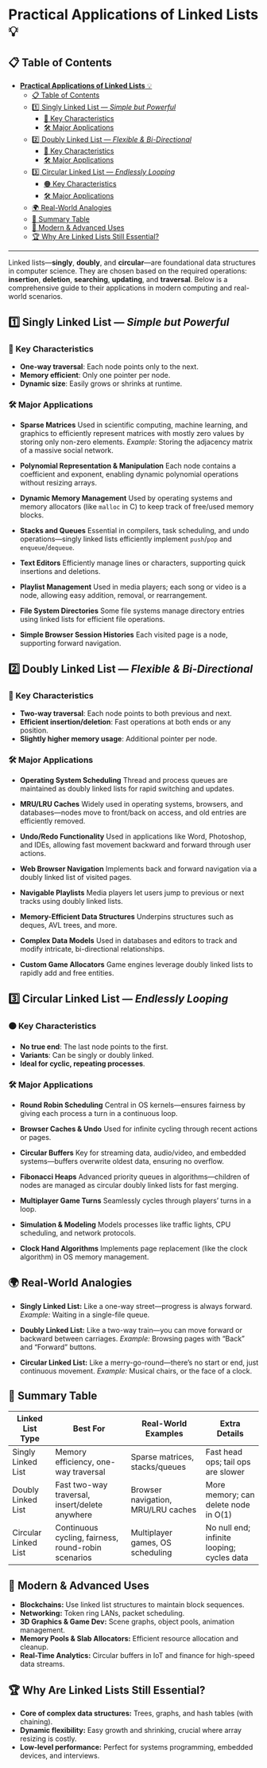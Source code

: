 #  **Practical Applications of Linked Lists** 💡

## 📋 Table of Contents
- [**Practical Applications of Linked Lists** 💡](#practical-applications-of-linked-lists-)
  - [📋 Table of Contents](#-table-of-contents)
  - [1️⃣ Singly Linked List — *Simple but Powerful*](#1️⃣-singly-linked-list--simple-but-powerful)
    - [🔶 Key Characteristics](#-key-characteristics)
    - [🛠️ Major Applications](#️-major-applications)
  - [2️⃣ Doubly Linked List — *Flexible \& Bi-Directional*](#2️⃣-doubly-linked-list--flexible--bi-directional)
    - [🔷 Key Characteristics](#-key-characteristics-1)
    - [🛠️ Major Applications](#️-major-applications-1)
  - [3️⃣ Circular Linked List — *Endlessly Looping*](#3️⃣-circular-linked-list--endlessly-looping)
    - [🟠 Key Characteristics](#-key-characteristics-2)
    - [🛠️ Major Applications](#️-major-applications-2)
  - [🌍 Real-World Analogies](#-real-world-analogies)
  - [🚀 Summary Table](#-summary-table)
  - [💬 Modern \& Advanced Uses](#-modern--advanced-uses)
  - [🏆 Why Are Linked Lists Still Essential?](#-why-are-linked-lists-still-essential)

---

Linked lists—**singly**, **doubly**, and **circular**—are foundational data structures in computer science.
They are chosen based on the required operations: **insertion**, **deletion**, **searching**, **updating**, and **traversal**.
Below is a comprehensive guide to their applications in modern computing and real-world scenarios.

## 1️⃣ Singly Linked List — *Simple but Powerful*

### 🔶 Key Characteristics

* **One-way traversal**: Each node points only to the next.
* **Memory efficient**: Only one pointer per node.
* **Dynamic size**: Easily grows or shrinks at runtime.

### 🛠️ Major Applications

* **Sparse Matrices**
  Used in scientific computing, machine learning, and graphics to efficiently represent matrices with mostly zero values by storing only non-zero elements.
  *Example:* Storing the adjacency matrix of a massive social network.

* **Polynomial Representation & Manipulation**
  Each node contains a coefficient and exponent, enabling dynamic polynomial operations without resizing arrays.

* **Dynamic Memory Management**
  Used by operating systems and memory allocators (like `malloc` in C) to keep track of free/used memory blocks.

* **Stacks and Queues**
  Essential in compilers, task scheduling, and undo operations—singly linked lists efficiently implement `push`/`pop` and `enqueue`/`dequeue`.

* **Text Editors**
  Efficiently manage lines or characters, supporting quick insertions and deletions.

* **Playlist Management**
  Used in media players; each song or video is a node, allowing easy addition, removal, or rearrangement.

* **File System Directories**
  Some file systems manage directory entries using linked lists for efficient file operations.

* **Simple Browser Session Histories**
  Each visited page is a node, supporting forward navigation.

## 2️⃣ Doubly Linked List — *Flexible & Bi-Directional*

### 🔷 Key Characteristics

* **Two-way traversal**: Each node points to both previous and next.
* **Efficient insertion/deletion**: Fast operations at both ends or any position.
* **Slightly higher memory usage**: Additional pointer per node.

### 🛠️ Major Applications

* **Operating System Scheduling**
  Thread and process queues are maintained as doubly linked lists for rapid switching and updates.

* **MRU/LRU Caches**
  Widely used in operating systems, browsers, and databases—nodes move to front/back on access, and old entries are efficiently removed.

* **Undo/Redo Functionality**
  Used in applications like Word, Photoshop, and IDEs, allowing fast movement backward and forward through user actions.

* **Web Browser Navigation**
  Implements back and forward navigation via a doubly linked list of visited pages.

* **Navigable Playlists**
  Media players let users jump to previous or next tracks using doubly linked lists.

* **Memory-Efficient Data Structures**
  Underpins structures such as deques, AVL trees, and more.

* **Complex Data Models**
  Used in databases and editors to track and modify intricate, bi-directional relationships.

* **Custom Game Allocators**
  Game engines leverage doubly linked lists to rapidly add and free entities.

## 3️⃣ Circular Linked List — *Endlessly Looping*

### 🟠 Key Characteristics

* **No true end**: The last node points to the first.
* **Variants**: Can be singly or doubly linked.
* **Ideal for cyclic, repeating processes**.

### 🛠️ Major Applications

* **Round Robin Scheduling**
  Central in OS kernels—ensures fairness by giving each process a turn in a continuous loop.

* **Browser Caches & Undo**
  Used for infinite cycling through recent actions or pages.

* **Circular Buffers**
  Key for streaming data, audio/video, and embedded systems—buffers overwrite oldest data, ensuring no overflow.

* **Fibonacci Heaps**
  Advanced priority queues in algorithms—children of nodes are managed as circular doubly linked lists for fast merging.

* **Multiplayer Game Turns**
  Seamlessly cycles through players’ turns in a loop.

* **Simulation & Modeling**
  Models processes like traffic lights, CPU scheduling, and network protocols.

* **Clock Hand Algorithms**
  Implements page replacement (like the clock algorithm) in OS memory management.

## 🌍 Real-World Analogies

* **Singly Linked List:**
  Like a one-way street—progress is always forward.
  *Example:* Waiting in a single-file queue.

* **Doubly Linked List:**
  Like a two-way train—you can move forward or backward between carriages.
  *Example:* Browsing pages with “Back” and “Forward” buttons.

* **Circular Linked List:**
  Like a merry-go-round—there’s no start or end, just continuous movement.
  *Example:* Musical chairs, or the face of a clock.

## 🚀 Summary Table

| Linked List Type     | Best For                                            | Real-World Examples                | Extra Details                              |
| -------------------- | --------------------------------------------------- | ---------------------------------- | ------------------------------------------ |
| Singly Linked List   | Memory efficiency, one-way traversal                | Sparse matrices, stacks/queues     | Fast head ops; tail ops are slower         |
| Doubly Linked List   | Fast two-way traversal, insert/delete anywhere      | Browser navigation, MRU/LRU caches | More memory; can delete node in O(1)       |
| Circular Linked List | Continuous cycling, fairness, round-robin scenarios | Multiplayer games, OS scheduling   | No null end; infinite looping; cycles data |

## 💬 Modern & Advanced Uses

* **Blockchains:**
  Use linked list structures to maintain block sequences.
* **Networking:**
  Token ring LANs, packet scheduling.
* **3D Graphics & Game Dev:**
  Scene graphs, object pools, animation management.
* **Memory Pools & Slab Allocators:**
  Efficient resource allocation and cleanup.
* **Real-Time Analytics:**
  Circular buffers in IoT and finance for high-speed data streams.

## 🏆 Why Are Linked Lists Still Essential?

* **Core of complex data structures:** Trees, graphs, and hash tables (with chaining).
* **Dynamic flexibility:** Easy growth and shrinking, crucial where array resizing is costly.
* **Low-level performance:** Perfect for systems programming, embedded devices, and interviews.
